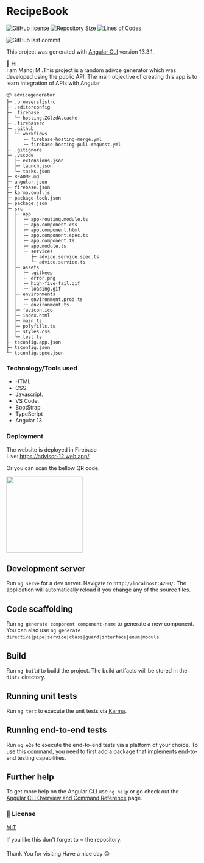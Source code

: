 # RecipeBook


<a href="https://github.com/manoj633/advicegenerator/blob/main/LICENSE"><img alt="GitHub license" src="https://img.shields.io/github/license/manoj633/advicegenerator?style=for-the-badge"></a>
![Repository Size](https://img.shields.io/github/repo-size/manoj633/advicegenerator?style=for-the-badge)
![Lines of Codes](https://img.shields.io/tokei/lines/github.com/manoj633/advicegenerator?style=for-the-badge)

![GitHub last commit](https://img.shields.io/github/last-commit/manoj633/advicegenerator?style=for-the-badge)

This project was generated with [Angular CLI](https://github.com/angular/angular-cli) version 13.3.1.

👋 Hi <br>
I am Manoj M .This project is a random adivce generator which was developed using the public API. The main objective of creating this app is to learn integration of APIs with Angular 

```
📦 advicegenerator
├─ .browserslistrc
├─ .editorconfig
├─ .firebase
│  └─ hosting.ZGlzdA.cache
├─ .firebaserc
├─ .github
│  └─ workflows
│     ├─ firebase-hosting-merge.yml
│     └─ firebase-hosting-pull-request.yml
├─ .gitignore
├─ .vscode
│  ├─ extensions.json
│  ├─ launch.json
│  └─ tasks.json
├─ README.md
├─ angular.json
├─ firebase.json
├─ karma.conf.js
├─ package-lock.json
├─ package.json
├─ src
│  ├─ app
│  │  ├─ app-routing.module.ts
│  │  ├─ app.component.css
│  │  ├─ app.component.html
│  │  ├─ app.component.spec.ts
│  │  ├─ app.component.ts
│  │  ├─ app.module.ts
│  │  └─ services
│  │     ├─ advice.service.spec.ts
│  │     └─ advice.service.ts
│  ├─ assets
│  │  ├─ .gitkeep
│  │  ├─ error.png
│  │  ├─ high-five-fail.gif
│  │  └─ loading.gif
│  ├─ environments
│  │  ├─ environment.prod.ts
│  │  └─ environment.ts
│  ├─ favicon.ico
│  ├─ index.html
│  ├─ main.ts
│  ├─ polyfills.ts
│  ├─ styles.css
│  └─ test.ts
├─ tsconfig.app.json
├─ tsconfig.json
└─ tsconfig.spec.json
```

### Technology/Tools used

- HTML
- CSS
- Javascript.
- VS Code.
- BootStrap
- TypeScript
- Angular 13

### Deployment

The website is deployed in Firebase<br/>
Live: https://advisor-12.web.app/

Or you can scan the bellow QR code.

<img src="https://user-images.githubusercontent.com/42727681/194718185-3b994e9e-f5ed-46f8-89c3-dcdfb15304f5.png" style="width:200px"/>


## Development server

Run `ng serve` for a dev server. Navigate to `http://localhost:4200/`. The application will automatically reload if you change any of the source files.

## Code scaffolding

Run `ng generate component component-name` to generate a new component. You can also use `ng generate directive|pipe|service|class|guard|interface|enum|module`.

## Build

Run `ng build` to build the project. The build artifacts will be stored in the `dist/` directory.

## Running unit tests

Run `ng test` to execute the unit tests via [Karma](https://karma-runner.github.io).

## Running end-to-end tests

Run `ng e2e` to execute the end-to-end tests via a platform of your choice. To use this command, you need to first add a package that implements end-to-end testing capabilities.

## Further help

To get more help on the Angular CLI use `ng help` or go check out the [Angular CLI Overview and Command Reference](https://angular.io/cli) page.

### 📝 License

[MIT](https://choosealicense.com/licenses/mit/)

If you like this don't forget to ⭐ the repository.

Thank You for visiting
Have a nice day 😊
